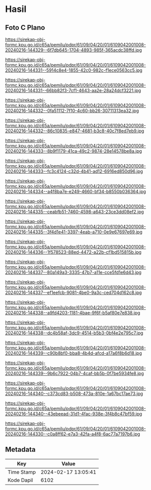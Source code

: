 # Hasil

## Foto C Plano

https://sirekap-obj-formc.kpu.go.id/c65a/pemilu/pdpr/61/09/04/20/01/6109042001008-20240216-144329--6f7db645-1704-4893-985f-365acdc38ffd.jpg

https://sirekap-obj-formc.kpu.go.id/c65a/pemilu/pdpr/61/09/04/20/01/6109042001008-20240216-144331--5914c8e4-1855-42c0-982c-f1ece0563cc5.jpg

https://sirekap-obj-formc.kpu.go.id/c65a/pemilu/pdpr/61/09/04/20/01/6109042001008-20240216-144331--66bb82f3-7cf1-4643-aa2e-28a24dcf3221.jpg

https://sirekap-obj-formc.kpu.go.id/c65a/pemilu/pdpr/61/09/04/20/01/6109042001008-20240216-144332--0fa51112-7f10-4c60-bb26-30711313ea32.jpg

https://sirekap-obj-formc.kpu.go.id/c65a/pemilu/pdpr/61/09/04/20/01/6109042001008-20240216-144332--86c10835-e847-4681-b3c8-40c7f8ed7eb9.jpg

https://sirekap-obj-formc.kpu.go.id/c65a/pemilu/pdpr/61/09/04/20/01/6109042001008-20240216-144333--8b9f1179-41ca-49c2-9874-28e14578be8a.jpg

https://sirekap-obj-formc.kpu.go.id/c65a/pemilu/pdpr/61/09/04/20/01/6109042001008-20240216-144333--fc3c4124-c32d-4b41-ad12-6916ed850d96.jpg

https://sirekap-obj-formc.kpu.go.id/c65a/pemilu/pdpr/61/09/04/20/01/6109042001008-20240216-144334--a4f8ba7e-e249-4660-bf34-b8550b036364.jpg

https://sirekap-obj-formc.kpu.go.id/c65a/pemilu/pdpr/61/09/04/20/01/6109042001008-20240216-144335--ceabfb51-7460-4598-a643-23ce3dd08ef2.jpg

https://sirekap-obj-formc.kpu.go.id/c65a/pemilu/pdpr/61/09/04/20/01/6109042001008-20240216-144335--3f4d1e41-3397-4eab-a710-0e9e67697e69.jpg

https://sirekap-obj-formc.kpu.go.id/c65a/pemilu/pdpr/61/09/04/20/01/6109042001008-20240216-144336--1f578523-88ed-4472-a22b-cf1bd515815b.jpg

https://sirekap-obj-formc.kpu.go.id/c65a/pemilu/pdpr/61/09/04/20/01/6109042001008-20240216-144337--80a149a3-3335-47b7-a11e-cce5fd1e6d43.jpg

https://sirekap-obj-formc.kpu.go.id/c65a/pemilu/pdpr/61/09/04/20/01/6109042001008-20240216-144337--ef1eefcb-9081-4be0-9a3c-ced704d162c8.jpg

https://sirekap-obj-formc.kpu.go.id/c65a/pemilu/pdpr/61/09/04/20/01/6109042001008-20240216-144338--a9fd4203-1181-4bae-9f6f-b5af80e7e838.jpg

https://sirekap-obj-formc.kpu.go.id/c65a/pemilu/pdpr/61/09/04/20/01/6109042001008-20240216-144338--dc4b58af-3dc9-4514-b5b3-0bf4e2e795c7.jpg

https://sirekap-obj-formc.kpu.go.id/c65a/pemilu/pdpr/61/09/04/20/01/6109042001008-20240216-144339--c90b8bf0-bba8-4b4d-afcd-a17a6f8b6d18.jpg

https://sirekap-obj-formc.kpu.go.id/c65a/pemilu/pdpr/61/09/04/20/01/6109042001008-20240216-144339--9b6c7922-04b7-4caf-bb5b-0f7be5934fe8.jpg

https://sirekap-obj-formc.kpu.go.id/c65a/pemilu/pdpr/61/09/04/20/01/6109042001008-20240216-144340--c373cd83-b508-473a-810e-1a67bc17ae73.jpg

https://sirekap-obj-formc.kpu.go.id/c65a/pemilu/pdpr/61/09/04/20/01/6109042001008-20240216-144340--43ebeead-31d1-4fac-938e-3f4b8c47bf59.jpg

https://sirekap-obj-formc.kpu.go.id/c65a/pemilu/pdpr/61/09/04/20/01/6109042001008-20240216-144330--c0a8ff62-e7a3-42fa-a4f8-6ac77a7197b6.jpg


## Metadata

| Key        | Value               |
| ---------- | ------------------- |
| Time Stamp | 2024-02-17 13:05:41 |
| Kode Dapil | 6102                |



